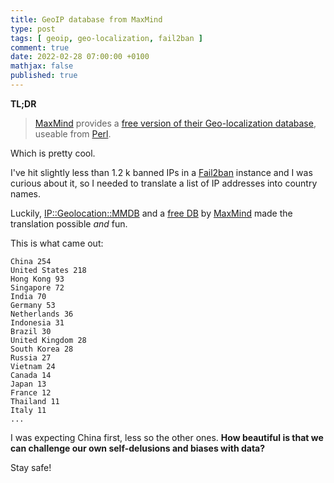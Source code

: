 ```yaml
---
title: GeoIP database from MaxMind
type: post
tags: [ geoip, geo-localization, fail2ban ]
comment: true
date: 2022-02-28 07:00:00 +0100
mathjax: false
published: true
---
```


**TL;DR**

> [MaxMind][] provides a [free version of their Geo-localization
> database][freedb], useable from [Perl][].

Which is pretty cool.

I've hit slightly less than 1.2 k banned IPs in a [Fail2ban][] instance
and I was curious about it, so I needed to translate a list of IP
addresses into country names.

Luckily, [IP::Geolocation::MMDB][] and a [free DB][freedb] by
[MaxMind][] made the translation possible *and* fun.

This is what came out:

```
China 254
United States 218
Hong Kong 93
Singapore 72
India 70
Germany 53
Netherlands 36
Indonesia 31
Brazil 30
United Kingdom 28
South Korea 28
Russia 27
Vietnam 24
Canada 14
Japan 13
France 12
Thailand 11
Italy 11
...
```

I was expecting China first, less so the other ones. **How beautiful is
that we can challenge our own self-delusions and biases with data?**

Stay safe!

[Perl]: https://www.perl.org/
[MaxMind]: https://www.maxmind.com/en/home
[freedb]: https://dev.maxmind.com/geoip/geolite2-free-geolocation-data
[Fail2ban]: https://www.fail2ban.org/wiki/index.php/Main_Page
[IP::Geolocation::MMDB]: https://metacpan.org/pod/IP::Geolocation::MMDB
